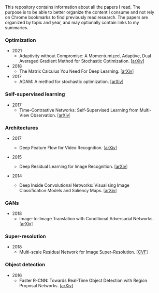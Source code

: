 This repository contains information about all the papers I read. The purpose is to be able to better organize the content I consume and not rely on Chrome bookmarks to find previously read research. The papers are organized by topic and year, and may optionally contain links to my summaries.

### Optimization
* 2021
  * Adaptivity without Compromise: A Momentumized, Adaptive, Dual Averaged Gradient Method for Stochastic Optimization. [[arXiv](https://arxiv.org/pdf/2101.11075.pdf)]
* 2018
  * The Matrix Calculus You Need For Deep Learning. [[arXiv](https://arxiv.org/abs/1802.01528v2?ref=hvper.com)]
* 2017
  * ADAM: A method for stochastic optimization. [[arXiv](https://arxiv.org/pdf/1412.6980.pdf)]

### Self-supervised learning

* 2017
  * Time-Contrastive Networks: Self-Supervised Learning from Multi-View Observation. [[arXiv](https://arxiv.org/pdf/1704.06888v1.pdf)]

### Architectures

* 2017
  * Deep Feature Flow for Video Recognition. [[arXiv](https://arxiv.org/pdf/1611.07715.pdf)]

* 2015
  * Deep Residual Learning for Image Recognition. [[arXiv](https://arxiv.org/pdf/1512.03385.pdf)]

* 2014
  * Deep Inside Convolutional Networks: Visualising Image Classification Models and Saliency Maps. [[arXiv](https://arxiv.org/pdf/1312.6034.pdf)]

### GANs

* 2018
  * Image-to-Image Translation with Conditional Adversarial Networks. [[arXiv](https://arxiv.org/pdf/1611.07004.pdf)]

### Super-resolution

* 2018
  * Multi-scale Residual Network for Image Super-Resolution. [[CVF](https://openaccess.thecvf.com/content_ECCV_2018/papers/Juncheng_Li_Multi-scale_Residual_Network_ECCV_2018_paper.pdf)]

### Object detection

* 2016
  * Faster R-CNN: Towards Real-Time Object Detection with Region Proposal Networks. [[arXiv](https://arxiv.org/pdf/1506.01497.pdf)]
